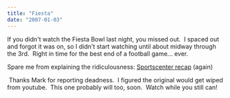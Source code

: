 ```yaml
---
title: "Fiesta"
date: "2007-01-03"
---
```


If you didn't watch the Fiesta Bowl last night, you missed out.  I spaced out and forgot it was on, so I didn't start watching until about midway through the 3rd.  Right in time for the best end of a football game... ever. 

Spare me from explaining the ridiculousness: [Sportscenter recap](http://youtube.com/watch?v=hRjJYHI19Dg "Fiesta Bowl") (again)

 Thanks Mark for reporting deadness.  I figured the original would get wiped from youtube.  This one probably will too, soon.  Watch while you still can!
